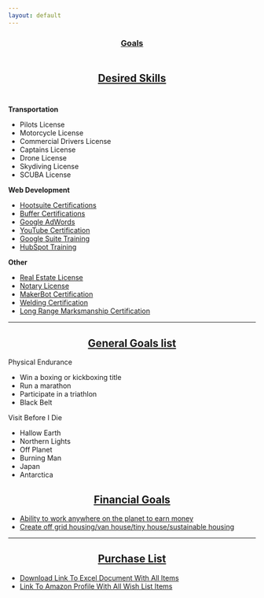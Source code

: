 ```yaml
---
layout: default
---
```

### <u><b><center>Goals</u></b></center><br>

## <u><b><center>Desired Skills</u></b></center><br>
<b>Transportation</b>
- Pilots License
- Motorcycle License
- Commercial Drivers License
- Captains License
- Drone License
- Skydiving License
- SCUBA License

<b>Web Development</b>
- [Hootsuite Certifications](https://www.hootsuite.com/)
- [Buffer Certifications](https://www.buffer.com/)
- [Google AdWords](https://support.google.com/google-ads/answer/9029201?hl=en)
- [YouTube Certification](https://support.google.com/youtube/answer/6145895?hl=en&ref_topic=6145903)
- [Google Suite Training](https://gsuite.google.com/products/gsuite-training/)
- [HubSpot Training](https://gsuite.google.com/products/gsuite-training/)<br>

<b>Other</b>
- [Real Estate License](/)
- [Notary License](/)
- [MakerBot Certification](https://store.makerbot.com/training/makerbot-university-online/)
- [Welding Certification](/)
- [Long Range Marksmanship Certification](/)<br>

* * *
## <u><b><center>General Goals list</u></b></center>
Physical Endurance
- Win a boxing or kickboxing title
- Run a marathon
- Participate in a triathlon
- Black Belt<br>

Visit Before I Die
- Hallow Earth
- Northern Lights
- Off Planet
- Burning Man
- Japan
- Antarctica

## <u><b><center>Financial Goals</u></b></center>
- [Ability to work anywhere on the planet to earn money](/)
- [Create off grid housing/van house/tiny house/sustainable housing](/)

* * *
## <u><b><center>Purchase List</u></b></center>
- [Download Link To Excel Document With All Items](/)
- [Link To Amazon Profile With All Wish List Items](/)<br>
